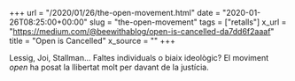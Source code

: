 +++
url = "/2020/01/26/the-open-movement.html"
date = "2020-01-26T08:25:00+00:00"
slug = "the-open-movement"
tags = ["retalls"]
x_url = "https://medium.com/@beewithablog/open-is-cancelled-da7dd6f2aaaf"
title = "Open is Cancelled"
x_source = ""
+++


Lessig, Joi, Stallman… Faltes individuals o biaix ideològic? El moviment *open* ha posat la llibertat molt per davant de la justícia.
